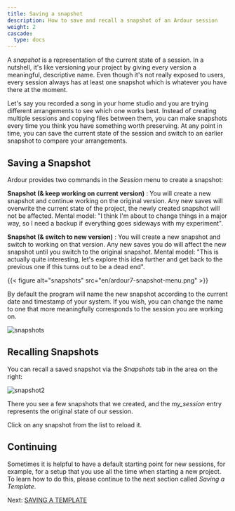 ```yaml
---
title: Saving a snapshot
description: How to save and recall a snapshot of an Ardour session
weight: 2
cascade:
  type: docs
---
```


A _snapshot_ is a representation of the current state of a session. In a
nutshell, it's like versioning your project by giving every version a
meaningful, descriptive name. Even though it's not really exposed to users,
every session always has at least one snapshot which is whatever you have
there at the moment.

Let's say you recorded a song in your home studio and you are trying different
arrangements to see which one works best. Instead of creating multiple sessions
and copying files between them, you can make snapshots every time you think you
have something worth preserving. At any point in time, you can save the current
state of the session and switch to an earlier snapshot to compare your
arrangements.

## Saving a Snapshot

Ardour provides two commands in the _Session_ menu to create a snapshot:

**Snapshot (& keep working on current version)**
: You will create a new snapshot and continue working on the original version.
Any new saves will overwrite the current state of the project, the newly
created snapshot will not be affected. Mental model: "I think I'm about to
change things in a major way, so I need a backup if everything goes sideways
with my experiment".

**Snapshot (& switch to new version)**
: You will create a new snapshot and switch to working on that version. Any new
saves you do will affect the new snapshot until you switch to the original
snapshot. Mental model: "This is actually quite interesting, let's explore this
idea further and get back to the previous one if this turns out to be a dead
end". 

{{< figure alt="snapshots" src="en/ardour7-snapshot-menu.png" >}}

By default the program will name the new snapshot according to the current date
and timestamp of your system. If you wish, you can change the name to one that
more meaningfully corresponds to the session you are working on.

![snapshots](en/ardour7-snapshot-name.png?width=350)

## Recalling Snapshots

You can recall a saved snapshot via the _Snapshots_ tab in the area on the
right:

![snapshot2](en/ardour7-snapshot-list.png?width=700)

There you see a few snapshots that we created, and the _my\_session_ entry
represents the original state of our session.

Click on any snapshot from the list to reload it.

## Continuing

Sometimes it is helpful to have a default starting point for new sessions, for
example, for a setup that you use all the time when starting a new project. To
learn how to do this, please continue to the next section called _Saving a
Template_. 

Next: [SAVING A TEMPLATE](../saving-a-template)
